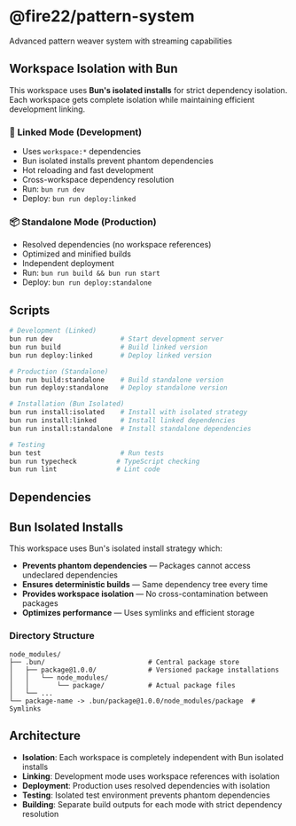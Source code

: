# @fire22/pattern-system

Advanced pattern weaver system with streaming capabilities

## Workspace Isolation with Bun

This workspace uses **Bun's isolated installs** for strict dependency isolation. Each workspace gets complete isolation while maintaining efficient development linking.

### 🔗 Linked Mode (Development)
- Uses `workspace:*` dependencies
- Bun isolated installs prevent phantom dependencies
- Hot reloading and fast development
- Cross-workspace dependency resolution
- Run: `bun run dev`
- Deploy: `bun run deploy:linked`

### 📦 Standalone Mode (Production)
- Resolved dependencies (no workspace references)
- Optimized and minified builds
- Independent deployment
- Run: `bun run build && bun run start`
- Deploy: `bun run deploy:standalone`

## Scripts

```bash
# Development (Linked)
bun run dev                 # Start development server
bun run build               # Build linked version
bun run deploy:linked       # Deploy linked version

# Production (Standalone)
bun run build:standalone    # Build standalone version
bun run deploy:standalone   # Deploy standalone version

# Installation (Bun Isolated)
bun run install:isolated    # Install with isolated strategy
bun run install:linked      # Install linked dependencies
bun run install:standalone  # Install standalone dependencies

# Testing
bun test                    # Run tests
bun run typecheck          # TypeScript checking
bun run lint               # Lint code
```

## Dependencies



## Bun Isolated Installs

This workspace uses Bun's isolated install strategy which:

- **Prevents phantom dependencies** — Packages cannot access undeclared dependencies
- **Ensures deterministic builds** — Same dependency tree every time
- **Provides workspace isolation** — No cross-contamination between packages
- **Optimizes performance** — Uses symlinks and efficient storage

### Directory Structure

```
node_modules/
├── .bun/                          # Central package store
│   ├── package@1.0.0/             # Versioned package installations
│   │   └── node_modules/
│   │       └── package/           # Actual package files
│   └── ...
└── package-name -> .bun/package@1.0.0/node_modules/package  # Symlinks
```

## Architecture

- **Isolation**: Each workspace is completely independent with Bun isolated installs
- **Linking**: Development mode uses workspace references with isolation
- **Deployment**: Production uses resolved dependencies with isolation
- **Testing**: Isolated test environment prevents phantom dependencies
- **Building**: Separate build outputs for each mode with strict dependency resolution
